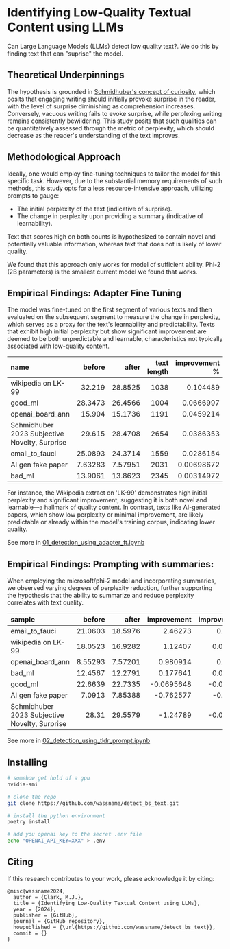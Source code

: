 # Identifying Low-Quality Textual Content using LLMs

Can Large Language Models (LLMs) detect low quality text?. We do this by finding text that can "suprise" the model.


## Theoretical Underpinnings

The hypothesis is grounded in [Schmidhuber's concept of curiosity](https://arxiv.org/abs/0812.4360), which posits that engaging writing should initially provoke surprise in the reader, with the level of surprise diminishing as comprehension increases. Conversely, vacuous writing fails to evoke surprise, while perplexing writing remains consistently bewildering. This study posits that such qualities can be quantitatively assessed through the metric of perplexity, which should decrease as the reader's understanding of the text improves.


## Methodological Approach

Ideally, one would employ fine-tuning techniques to tailor the model for this specific task. However, due to the substantial memory requirements of such methods, this study opts for a less resource-intensive approach, utilizing prompts to gauge:
- The initial perplexity of the text (indicative of surprise).
- The change in perplexity upon providing a summary (indicative of learnability).

Text that scores high on both counts is hypothesized to contain novel and potentially valuable information, whereas text that does not is likely of lower quality.

We found that this approach only works for model of sufficient ability. Phi-2 (2B parameters) is the smallest current model we found that works. 


## Empirical Findings: Adapter Fine Tuning

The model was fine-tuned on the first segment of various texts and then evaluated on the subsequent segment to measure the change in perplexity, which serves as a proxy for the text's learnability and predictability. Texts that exhibit high initial perplexity but show significant improvement are deemed to be both unpredictable and learnable, characteristics not typically associated with low-quality content.


| name                                          |  before |   after | text length | improvement % | abs improvement | novel? | learnable? | High Quality?   |
| :-------------------------------------------- | ------: | ------: | ----------: | ------------: | --------------: | :----- | :--------- | :---- |
| wikipedia on LK-99                            |  32.219 | 28.8525 |        1038 |      0.104489 |         3.36652 | True   | True       | False |
| good_ml                                       | 28.3473 | 26.4566 |        1004 |     0.0666997 |         1.89076 | True   | True       | False |
| openai_board_ann                              |  15.904 | 15.1736 |        1191 |     0.0459214 |        0.730332 | True   | True       | True  |
| Schmidhuber 2023 Subjective Novelty, Surprise |  29.615 | 28.4708 |        2654 |     0.0386353 |         1.14418 | True   | True       | False |
| email_to_fauci                                | 25.0893 | 24.3714 |        1559 |     0.0286154 |        0.717941 | True   | True       | True  |
| AI gen fake paper                             | 7.63283 | 7.57951 |        2031 |    0.00698672 |       0.0533285 | False  | False      | True  |
| bad_ml                                        | 13.9061 | 13.8623 |        2345 |    0.00314972 |       0.0438004 | False  | False      | True  |


For instance, the Wikipedia extract on 'LK-99' demonstrates high initial perplexity and significant improvement, suggesting it is both novel and learnable—a hallmark of quality content. In contrast, texts like AI-generated papers, which show low perplexity or minimal improvement, are likely predictable or already within the model's training corpus, indicating lower quality.


See more in [01_detection_using_adapter_ft.ipynb](01_detection_using_adapter_ft.ipynb)

## Empirical Findings: Prompting with summaries:

When employing the microsoft/phi-2 model and incorporating summaries, we observed varying degrees of perplexity reduction, further supporting the hypothesis that the ability to summarize and reduce perplexity correlates with text quality.


| sample                                        |   before |    after |   improvement |   improvement% | suprising   | summarizable   |
|:----------------------------------------------|---------:|---------:|--------------:|---------------:|:------------|:---------------|
| email_to_fauci                                | 21.0603  | 18.5976  |     2.46273   |      0.116937  | True        | True           |
| wikipedia on LK-99                            | 18.0523  | 16.9282  |     1.12407   |      0.0622675 | True        | True           |
| openai_board_ann                              |  8.55293 |  7.57201 |     0.980914  |      0.114688  | False       | True           |
| bad_ml                                        | 12.4567  | 12.2791  |     0.177641  |      0.0142607 | False       | True           |
| good_ml                                       | 22.6639  | 22.7335  |    -0.0695648 |     -0.0030694 | True        | False          |
| AI gen fake paper                             |  7.0913  |  7.85388 |    -0.762577  |     -0.107537  | False       | False          |
| Schmidhuber 2023 Subjective Novelty, Surprise | 28.31    | 29.5579  |    -1.24789   |     -0.0440795 | True        | False          |



See more in [02_detection_using_tldr_prompt.ipynb](02_detection_using_tldr_prompt.ipynb)


## Installing

```sh
# somehow get hold of a gpu
nvidia-smi

# clone the repo
git clone https://github.com/wassname/detect_bs_text.git

# install the python environment
poetry install

# add you openai key to the secret .env file
echo "OPENAI_API_KEY=XXX" > .env
```

## Citing

If this research contributes to your work, please acknowledge it by citing:

```
@misc{wassname2024,
  author = {Clark, M.J.},
  title = {Identifying Low-Quality Textual Content using LLMs},
  year = {2024},
  publisher = {GitHub},
  journal = {GitHub repository},
  howpublished = {\url{https://github.com/wassname/detect_bs_text}},
  commit = {}
}
```
